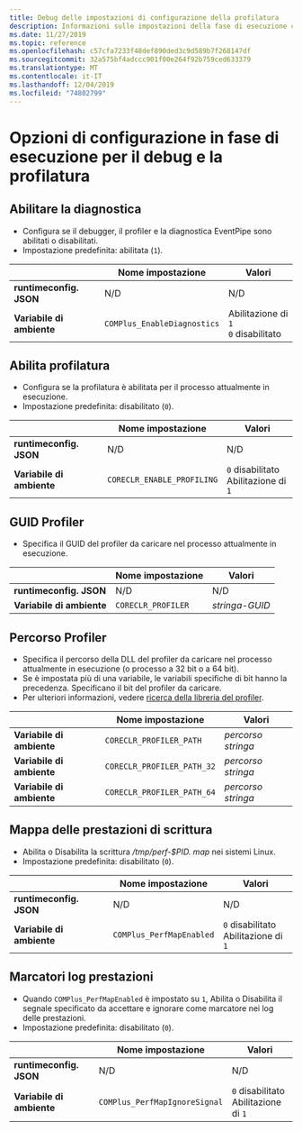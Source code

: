 ```yaml
---
title: Debug delle impostazioni di configurazione della profilatura
description: Informazioni sulle impostazioni della fase di esecuzione che configurano il debug e la profilatura per le app .NET Core.
ms.date: 11/27/2019
ms.topic: reference
ms.openlocfilehash: c57cfa7233f48def890ded3c9d589b7f268147df
ms.sourcegitcommit: 32a575bf4adccc901f00e264f92b759ced633379
ms.translationtype: MT
ms.contentlocale: it-IT
ms.lasthandoff: 12/04/2019
ms.locfileid: "74802799"
---
```

# <a name="run-time-configuration-options-for-debugging-and-profiling"></a>Opzioni di configurazione in fase di esecuzione per il debug e la profilatura

## <a name="enable-diagnostics"></a>Abilitare la diagnostica

- Configura se il debugger, il profiler e la diagnostica EventPipe sono abilitati o disabilitati.
- Impostazione predefinita: abilitata (`1`).

| | Nome impostazione | Valori |
| - | - | - |
| **runtimeconfig. JSON** | N/D | N/D |
| **Variabile di ambiente** | `COMPlus_EnableDiagnostics` | Abilitazione di `1`<br/>`0` disabilitato |

## <a name="enable-profiling"></a>Abilita profilatura

- Configura se la profilatura è abilitata per il processo attualmente in esecuzione.
- Impostazione predefinita: disabilitato (`0`).

| | Nome impostazione | Valori |
| - | - | - |
| **runtimeconfig. JSON** | N/D | N/D |
| **Variabile di ambiente** | `CORECLR_ENABLE_PROFILING` | `0` disabilitato<br/>Abilitazione di `1` |

## <a name="profiler-guid"></a>GUID Profiler

- Specifica il GUID del profiler da caricare nel processo attualmente in esecuzione.

| | Nome impostazione | Valori |
| - | - | - |
| **runtimeconfig. JSON** | N/D | N/D |
| **Variabile di ambiente** | `CORECLR_PROFILER` | *stringa-GUID* |

## <a name="profiler-location"></a>Percorso Profiler

- Specifica il percorso della DLL del profiler da caricare nel processo attualmente in esecuzione (o processo a 32 bit o a 64 bit).
- Se è impostata più di una variabile, le variabili specifiche di bit hanno la precedenza. Specificano il bit del profiler da caricare.
- Per ulteriori informazioni, vedere [ricerca della libreria del profiler](https://github.com/dotnet/runtime/blob/master/docs/design/coreclr/profiling/Profiler%20Loading.md).

| | Nome impostazione | Valori |
| - | - | - |
| **Variabile di ambiente** | `CORECLR_PROFILER_PATH` | *percorso stringa* |
| **Variabile di ambiente** | `CORECLR_PROFILER_PATH_32` | *percorso stringa* |
| **Variabile di ambiente** | `CORECLR_PROFILER_PATH_64` | *percorso stringa* |

## <a name="write-perf-map"></a>Mappa delle prestazioni di scrittura

- Abilita o Disabilita la scrittura */tmp/perf-$PID. map* nei sistemi Linux.
- Impostazione predefinita: disabilitato (`0`).

| | Nome impostazione | Valori |
| - | - | - |
| **runtimeconfig. JSON** | N/D | N/D |
| **Variabile di ambiente** | `COMPlus_PerfMapEnabled` | `0` disabilitato<br/>Abilitazione di `1` |

## <a name="perf-log-markers"></a>Marcatori log prestazioni

- Quando `COMPlus_PerfMapEnabled` è impostato su `1`, Abilita o Disabilita il segnale specificato da accettare e ignorare come marcatore nei log delle prestazioni.
- Impostazione predefinita: disabilitato (`0`).

| | Nome impostazione | Valori |
| - | - | - |
| **runtimeconfig. JSON** | N/D | N/D |
| **Variabile di ambiente** | `COMPlus_PerfMapIgnoreSignal` | `0` disabilitato<br/>Abilitazione di `1` |
